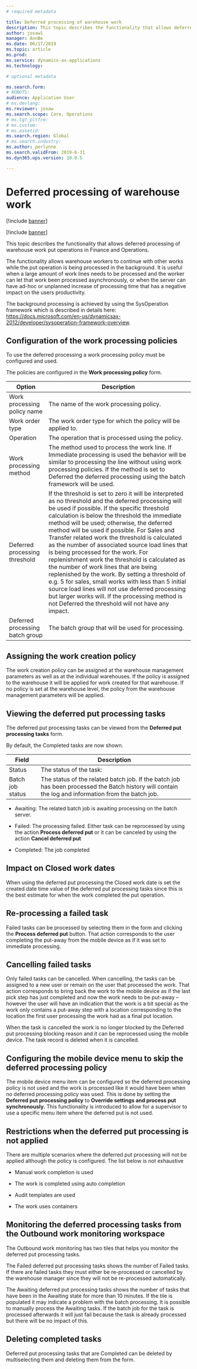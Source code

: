 ```yaml
---
# required metadata

title: Deferred processing of warehouse work
description: This topic describes the functionality that allows deferred processing of warehouse work put operations in Dynamics 365 for Finance and Operations.
author: josaw1
manager: AnnBe
ms.date: 06/17/2019
ms.topic: article
ms.prod: 
ms.service: dynamics-ax-applications
ms.technology: 

# optional metadata

ms.search.form: 
# ROBOTS: 
audience: Application User
# ms.devlang: 
ms.reviewer: josaw
ms.search.scope: Core, Operations
# ms.tgt_pltfrm: 
# ms.custom: 
# ms.assetid: 
ms.search.region: Global
# ms.search.industry: 
ms.author: perlynne
ms.search.validFrom: 2019-6-31
ms.dyn365.ops.version: 10.0.5

---
```


# Deferred processing of warehouse work

[!include [banner](../includes/banner.md)]

[!include [banner](../includes/pivate-preview-banner.md)]

This topic describes the functionality that allows deferred processing of
warehouse work put operations in Finance and Operations.

The functionality allows warehouse workers to continue with other works while
the put operation is being processed in the background. It is useful when a
large amount of work lines needs to be processed and the worker can let that
work been processed asynchronously, or when the server can have ad-hoc or
unplanned increase of processing time that has a negative impact on the users
productivity.

The background processing is achieved by using the SysOperation framework which
is described in details here:
<https://docs.microsoft.com/en-us/dynamicsax-2012/developer/sysoperation-framework-overview>.

## Configuration of the work processing policies

To use the deferred processing a work processing policy must be configured and
used.

The policies are configured in the **Work processing policy** form.

| **Option**                      | **Description**                                                                                                                                                                                                                                                                                                                                                                                                                                                                                                                                                                                                                                                                                                                                                                                              |
|---------------------------------|--------------------------------------------------------------------------------------------------------------------------------------------------------------------------------------------------------------------------------------------------------------------------------------------------------------------------------------------------------------------------------------------------------------------------------------------------------------------------------------------------------------------------------------------------------------------------------------------------------------------------------------------------------------------------------------------------------------------------------------------------------------------------------------------------------------|
| Work processing policy name     | The name of the work processing policy.                                                                                                                                                                                                                                                                                                                                                                                                                                                                                                                                                                                                                                                                                                                                                                      |
| Work order type                 | The work order type for which the policy will be applied to.                                                                                                                                                                                                                                                                                                                                                                                                                                                                                                                                                                                                                                                                                                                                                 |
| Operation                       | The operation that is processed using the policy.                                                                                                                                                                                                                                                                                                                                                                                                                                                                                                                                                                                                                                                                                                                                                            |
| Work processing method          | The method used to process the work line. If Immediate processing is used the behavior will be similar to processing the line without using work processing policies. If the method is set to Deferred the deferred processing using the batch framework will be used.                                                                                                                                                                                                                                                                                                                                                                                                                                                                                                                                       |
| Deferred processing threshold   | If the threshold is set to zero it will be interpreted as no threshold and the deferred processing will be used if possible. If the specific threshold calculation is below the threshold the immediate method will be used; otherwise, the deferred method will be used if possible. For Sales and Transfer related work the threshold is calculated as the number of associated source load lines that is being processed for the work. For replenishment work the threshold is calculated as the number of work lines that are being replenished by the work. By setting a threshold of e.g. 5 for sales, small works with less than 5 initial source load lines will not use deferred processing but larger works will. If the processing method is not Deferred the threshold will not have any impact. |
| Deferred processing batch group | The batch group that will be used for processing.                                                                                                                                                                                                                                                                                                                                                                                                                                                                                                                                                                                                                                                                                                                                                            |

## Assigning the work creation policy

The work creation policy can be assigned at the warehouse management parameters
as well as at the individual warehouses. If the policy is assigned to the
warehouse it will be applied for work created for that warehouse. If no policy
is set at the warehouse level, the policy from the warehouse management
parameters will be applied.

## Viewing the deferred put processing tasks

The deferred put processing tasks can be viewed from the **Deferred put
processing tasks** form.

By default, the Completed tasks are now shown.

| **Field**        | **Description**                                                                                                                                     |
|------------------|-----------------------------------------------------------------------------------------------------------------------------------------------------|
| Status           | The status of the task:                                                                                                                             |
| Batch job status | The status of the related batch job. If the batch job has been processed the Batch history will contain the log and information from the batch job. |

-   Awaiting: The related batch job is awaiting processing on the batch server.

-   Failed: The processing failed. Either task can be reprocessed by using the
    action **Process deferred put** or it can be canceled by using the action
    **Cancel deferred put**

-   Completed: The job completed

## Impact on Closed work dates

When using the deferred put processing the Closed work date is set the created
date time value of the deferred put processing tasks since this is the best
estimate for when the work completed the put operation.

## Re-processing a failed task

Failed tasks can be processed by selecting them in the form and clicking the
**Process deferred put** button. That action corresponds to the user completing
the put-away from the mobile device as if it was set to immediate processing.

## Cancelling failed tasks

Only failed tasks can be cancelled. When cancelling, the tasks can be assigned
to a new user or remain on the user that processed the work. That action
corresponds to bring back the work to the mobile device as if the last pick step
has just completed and now the work needs to be put-away – however the user will
have an indication that the work is a bit special as the work only contains a
put-away step with a location corresponding to the location the first user
processing the work had as a final put location.

When the task is cancelled the work is no longer blocked by the Deferred put
processing blocking reason and it can be reprocessed using the mobile device.
The task record is deleted when it is cancelled.

## Configuring the mobile device menu to skip the deferred processing policy

The mobile device menu item can be configured so the deferred processing policy
is not used and the work is processed like it would have been when no deferred
processing policy was used. This is done by setting the **Deferred put
processing policy** to **Override settings and process put synchronously.** This
functionality is introduced to allow for a supervisor to use a specific menu
item where the deferred put is not used.

## Restrictions when the deferred put processing is not applied

There are multiple scenarios where the deferred put processing will not be
applied although the policy is configured. The list below is not exhaustive

-   Manual work completion is used

-   The work is completed using auto completion

-   Audit templates are used

-   The work uses containers

## Monitoring the deferred processing tasks from the Outbound work monitoring workspace

The Outbound work monitoring has two tiles that helps you monitor the deferred
put processing tasks.

The Failed deferred put processing tasks shows the number of Failed tasks. If
there are failed tasks they must either be re-processed or cancelled by the
warehouse manager since they will not be re-processed automatically.

The Awaiting deferred put processing tasks shows the number of tasks that have
been in the Awaiting state for more than 10 minutes. If the tile is populated it
may indicate a problem with the batch processing. It is possible to manually
process the Awaiting tasks. If the batch job for the task is processed
afterwards it will just fail because the task is already processed but there
will be no impact of this.

## Deleting completed tasks

Deferred put processing tasks that are Completed can be deleted by
multiselecting them and deleting them from the form.
